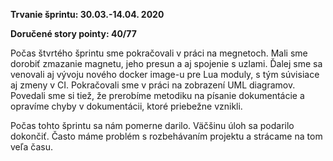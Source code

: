**Trvanie šprintu: 30.03.-14.04. 2020**

**Doručené story pointy: 40/77**

Počas štvrtého šprintu sme pokračovali v práci na megnetoch. Mali sme dorobiť zmazanie magnetu, jeho presun a aj spojenie s uzlami.
Ďalej sme sa venovali aj vývoju nového docker image-u pre Lua moduly, s tým súvisiace aj zmeny v CI. Pokračovali sme v práci na
zobrazení UML diagramov. Povedali sme si tiež, že prerobíme metodiku na písanie dokumentácie a opravíme chyby v dokumentácii, ktoré priebežne
vznikli.

Počas tohto šprintu sa nám pomerne darilo. Väčšinu úloh sa podarilo dokončiť. Často máme problém s rozbehávaním projektu a strácame na tom
veľa času. 
